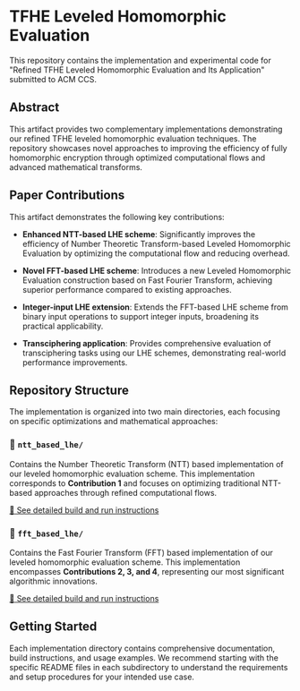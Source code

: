 # TFHE Leveled Homomorphic Evaluation

This repository contains the implementation and experimental code for "Refined TFHE Leveled Homomorphic Evaluation and Its Application" submitted to ACM CCS.

## Abstract

This artifact provides two complementary implementations demonstrating our refined TFHE leveled homomorphic evaluation techniques. The repository showcases novel approaches to improving the efficiency of fully homomorphic encryption through optimized computational flows and advanced mathematical transforms.

## Paper Contributions

This artifact demonstrates the following key contributions:

- **Enhanced NTT-based LHE scheme**: Significantly improves the efficiency of Number Theoretic Transform-based Leveled Homomorphic Evaluation by optimizing the computational flow and reducing overhead.

- **Novel FFT-based LHE scheme**: Introduces a new Leveled Homomorphic Evaluation construction based on Fast Fourier Transform, achieving superior performance compared to existing approaches.

- **Integer-input LHE extension**: Extends the FFT-based LHE scheme from binary input operations to support integer inputs, broadening its practical applicability.

- **Transciphering application**: Provides comprehensive evaluation of transciphering tasks using our LHE schemes, demonstrating real-world performance improvements.

## Repository Structure

The implementation is organized into two main directories, each focusing on specific optimizations and mathematical approaches:

### 📁 `ntt_based_lhe/`

Contains the Number Theoretic Transform (NTT) based implementation of our leveled homomorphic evaluation scheme. This implementation corresponds to **Contribution 1** and focuses on optimizing traditional NTT-based approaches through refined computational flows.

[🔗 See detailed build and run instructions](./ntt_based_lhe/README.md)

### 📁 `fft_based_lhe/`

Contains the Fast Fourier Transform (FFT) based implementation of our leveled homomorphic evaluation scheme. This implementation encompasses **Contributions 2, 3, and 4**, representing our most significant algorithmic innovations.

[🔗 See detailed build and run instructions](./fft_based_lhe/README.md)

## Getting Started

Each implementation directory contains comprehensive documentation, build instructions, and usage examples. We recommend starting with the specific README files in each subdirectory to understand the requirements and setup procedures for your intended use case.
